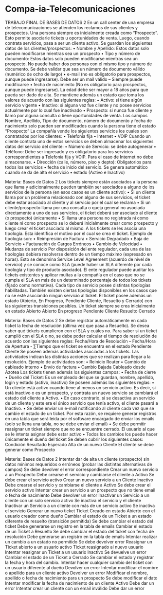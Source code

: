 # Compa-ia-Telecomunicaciones


TRABAJO FINAL DE BASES DE DATOS 2
En un call center de una empresa de telecomunicaciones se atienden los reclamos de sus clientes y
prospectos. Una persona siempre es inicialmente creada como “Prospecto”. Esto permite asociarle
tickets u oportunidades de venta. Luego, cuando contrata servicios, pasa a ser un cliente activo.
Se guardan los siguientes datos de los clientes/prospectos:
• Nombre y Apellido: Estos datos solo pueden modificarse mientras sea un prospecto
• Tipo y número de documento: Estos datos solo pueden modificarse mientras sea un
prospecto. No puede haber dos personas con el mismo tipo y número de documento. Se
debe validar que sea un número de documento válido (numérico de ocho de largo)
• e-mail (no es obligatorio para prospectos, aunque puede ingresarse). Debe ser un mail válido
– Siempre puede modificarse
• fecha de nacimiento (No es obligatorio para prospectos, aunque puede ingresarse). La edad
debe ser mayor a 18 años para que pueda ser dado de alta.
Se mantiene además un estado que toma los valores de acuerdo con las siguientes reglas:
• Activo: si tiene algún servicio vigente
• Inactivo: si alguna vez fue cliente y no posee servicios actualmente por lo cual fue inactivado
• Prospecto: si nunca fue cliente y llamó por alguna consulta o tiene oportunidades de venta.
Los campos Nombre, Apellido, Tipo de documento, número de documento y fecha de nacimiento
solo pueden ser modificados cuando la persona tiene el estado “Prospecto”
La compañía vende los siguientes servicios los cuales son contratados por los clientes:
• Telefonía fija
• Internet
• VOIP
Cuando un cliente contrata uno de estos servicios se deben almacenar los siguientes datos del
servicio del cliente:
• Número de Servicio: se debe autogenerar
• Teléfono: Debe ser ingresado y es obligatorio para los servicios correspondientes a Telefonía
fija y VOIP. Para el caso de Internet no debe almacenarse.
• Dirección (calle, número, piso y depto): Obligatorios para todos los servicios
• fecha de inicio del servicio. Se genera automático cuando se da de alta el servicio
• estado (Activo e Inactivo)

Materia: Bases de Datos 2
Los tickets siempre están asociados a la persona que llama y adicionalmente pueden también ser
asociados a alguno de los servicios de la persona (en esos casos es un cliente activo):
• Si un cliente llama por un problema relacionado con alguno de sus servicios, el ticket debe
estar asociado al cliente y al servicio por el cual se reclama
• Si un cliente/prospecto llama por una consulta o queja general no asociada directamente a
uno de sus servicios, el ticket deberá ser asociado al cliente (o prospecto) únicamente
• Si llama una persona no registrada ni como cliente ni como prospecto se lo deberá
inicialmente crear como prospecto y luego crear el ticket asociado al mismo.
A los tickets se les asocia una tipología. Esta identifica el motivo por el cual se crea el ticket. Ejemplo
de tipología son:
• Reimpresión de Factura
• Servicio Degradado
• Baja de Servicio
• Facturación de Cargos Erróneos
• Cambio de Velocidad
• Mudanza de servicio
Por disposición del ente regulador, cada una de las tipologías debiera resolverse dentro de un
tiempo máximo (expresado en horas). Esto se denomina Service Level Agreement (acuerdo de nivel
de servicio) y se conoce como SLA (puede haber un SLA diferente por cada tipología y tipo de
producto asociado). El ente regulador puede auditar los tickets existentes y aplicar multas a la
compañía en el caso que no se cumpla el SLA en más de un determinado porcentaje de todos los
tickets (fijado como normativa).
Cada tipo de servicio posee distintas tipologías habilitadas. También existen ciertas tipologías
disponibles en los casos que no se esté asociando ningún servicio al ticket.
El ticket posee además un estado (Abierto, En Progreso, Pendiente Cliente, Resuelto y Cerrado) con
las siguientes transiciones posibles. Un ticket siempre se crea inicialmente en estado Abierto
Abierto
En progreso
Pendiente
Cliente
Resuelto
Cerrado

Materia: Bases de Datos 2
Se debe registrar automáticamente en cada ticket la fecha de resolución (última vez que pasa a
Resuelto). Se desea saber qué tickets cumplieron con el SLA y cuáles no.
Para saber si un ticket cumplió con el SLA o no, se debe poder calcular el tiempo de resolución de
acuerdo con las siguientes reglas:
Fecha/Hora de Resolución – Fecha/Hora de Apertura - ∑Tiempo que el ticket se encuentra en el
estado Pendiente Cliente
Se poseen además actividades asociadas a los tickets. Las actividades indican las distintas acciones
que se realizan para llegar a la resolución.
Ejemplo de actividades son:
• Reinicio Router
• Cambio de cableado interno
• Envío de factura
• Cambio Bajada Cableado desde Azotea
Los tickets tienen además los siguientes campos:
• Fecha de cierre
• Dueño del Ticket: Es un empleado del que se guardan, nombre, apellido, login y estado
(activo, inactivo)
Se poseen además las siguientes reglas:
• Un cliente está activo cuando tiene al menos un servicio activo. Es decir, si está inactivo o es
un prospecto, y contrata un nuevo servicio se cambiará el estado del cliente a Activo.
• En caso contrario, si se desactiva un servicio de un cliente y este era el único servicio que
tenía activo, el cliente pasará a Inactivo.
• Se debe enviar un e-mail notificando al cliente cada vez que se cambie el estado de un
ticket. Por esta razón, se requiere generar registros en una tabla que será leída por el
software encargado de enviar los emails (solo se llena una tabla, no se debe enviar el email)
• Se debe permitir reasignar un ticket siempre que no se encuentre cerrado. El usuario al que
se le intenta asignar debe estar activo
• Todos los cambios los puede hacer únicamente el dueño del ticket
Se deben cubrir los siguientes casos:
Condición Resultado Esperado
Alta de un nuevo Cliente El cliente se debe generar como Prospecto

Materia: Bases de Datos 2
Intentar dar de alta un cliente (prospecto) sin
datos mínimos requeridos o erróneos (probar
las distintas alternativas de campos)
Se debe devolver el error correspondiente
Crear un nuevo servicio a un Prospecto Debe crearse el servicio y cambiarse el cliente a
Activo
Se debe crear el servicio activo
Crear un nuevo servicio a un Cliente Inactivo Debe crearse el servicio y cambiarse el cliente a
Activo
Se debe crear el servicio activo
Intentar crear un servicio a un prospecto que
no tiene email o fecha de nacimiento
Debe devolver un error
Inactivar un Servicio a un cliente con un solo
servicio activo
Se inactiva el servicio y el cliente
Inactivar un Servicio a un cliente con más de un
servicio activo
Se inactiva el servicio
Generar un nuevo ticket Ticket Creado en estado Abierto con el usuario
creador como dueño
Cambiar el estado de un Ticket a un estado
diferente de resuelto (transición permitida)
Se debe cambiar el estado del ticket
Debe generarse un registro en la tabla de
emails
Cambiar el estado de un Ticket a Resuelto Se debe cambiar el estado del ticket con fecha
de resolución
Debe generarse un registro en la tabla de
emails
Intentar realizar un cambio a un estado no
permitido
Se debe devolver error
Reasignar un Ticket abierto a un usuario activo Ticket reasignado al nuevo usuario
Intentar reasignar un Ticket a un usuario
Inactivo
Se devuelve un error
Cambiar el estado de un Ticket a Cerrado Se cambiar el estado y registrar la fecha y hora
del cambio.
Intentar hacer cualquier cambio del ticket con
un usuario diferente al dueño
Devolver un error
Intentar modificar el nombre o apellido para un
cliente activo
Devolver un error
Modificar el nombre, apellido o fecha de
nacimiento para un prospecto
Se debe modificar el dato
Intentar modificar la fecha de nacimiento de un
cliente Activo
Debe dar un error
Intentar crear un cliente con un email inválido Debe dar un error

